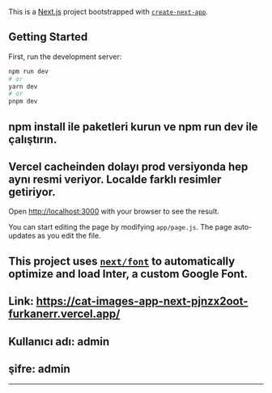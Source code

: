 This is a [Next.js](https://nextjs.org/) project bootstrapped with [`create-next-app`](https://github.com/vercel/next.js/tree/canary/packages/create-next-app).

## Getting Started

First, run the development server:

```bash
npm run dev
# or
yarn dev
# or
pnpm dev
```
npm install ile paketleri kurun ve npm run dev ile çalıştırın.
-----------------------
Vercel cacheinden dolayı prod versiyonda hep aynı resmi veriyor. Localde farklı resimler getiriyor.
-------------
Open [http://localhost:3000](http://localhost:3000) with your browser to see the result.

You can start editing the page by modifying `app/page.js`. The page auto-updates as you edit the file.

This project uses [`next/font`](https://nextjs.org/docs/basic-features/font-optimization) to automatically optimize and load Inter, a custom Google Font.
-------------
Link: https://cat-images-app-next-pjnzx2oot-furkanerr.vercel.app/
---------------
## Kullanıcı adı: admin
## şifre: admin

--------


